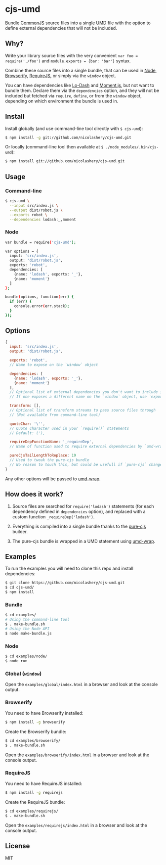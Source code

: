 # cjs-umd

Bundle [CommonJS](http://en.wikipedia.org/wiki/CommonJS) source files into a single [UMD](https://github.com/umdjs/umd) file with the option to define external dependencies that will not be included.

## Why?

Write your library source files with the very convenient `var foo = require('./foo')` and `module.exports = {bar: 'bar'}` syntax.

Combine these source files into a single bundle, that can be used in [Node](http://nodejs.org/), [Browserify](http://browserify.org/), [RequireJS](http://requirejs.org/), or simply via the `window` object.

You can have dependencies like [Lo-Dash](http://lodash.com/) and [Moment.js](Moment.js), but not want to bundle them. Declare them via the `dependencies` option, and they will not be included but fetched via `require`, `define`, or from the `window` object, depending on which environment the bundle is used in.

## Install

Install globally (and use command-line tool directly with `$ cjs-umd`):

```bash
$ npm install -g git://github.com/nicolashery/cjs-umd.git
```

Or locally (command-line tool then available at `$ ./node_modules/.bin/cjs-umd`):

```bash
$ npm install git://github.com/nicolashery/cjs-umd.git
```

## Usage

### Command-line

```bash
$ cjs-umd \
  --input src/index.js \
  --output dist/robot.js \
  --exports robot \
  --dependencies lodash:_,moment
```

### Node

```bash
var bundle = require('cjs-umd');

var options = {
  input: 'src/index.js',
  output: 'dist/robot.js',
  exports: 'robot',
  dependencies: [
    {name: 'lodash', exports: '_'},
    {name: 'moment'}
  ]
};

bundle(options, function(err) {
  if (err) {
    console.error(err.stack);
  }
});
```

## Options

```javascript
{
  input: 'src/index.js',
  output: 'dist/robot.js',

  exports: 'robot',
  // Name to expose on the `window` object

  dependencies: [
    {name: 'lodash', exports: '_'},
    {name: 'moment'}
  ],
  // Optional list of external dependencies you don't want to include in bundle
  // If one exposes a different name on the `window` object, use `exports`

  transform: [],
  // Optional list of transform streams to pass source files through
  // (Not available from command-line tool)

  quoteChar: '\'',
  // Quote character used in your `require()` statements
  // Default: ('),

  requireDepFunctionName: '_requireDep',
  // Name of function used to require external dependencies by `umd-wrap`

  pureCjsTailLengthToReplace: 19
  // Used to tweak the pure-cjs bundle
  // No reason to touch this, but could be usefull if `pure-cjs` changes
}
```

Any other options will be passed to [umd-wrap](https://github.com/nicolashery/umd-wrap).

## How does it work?

1. Source files are searched for `require('lodash')` statements (for each dependency defined in `dependencies` option), and replaced with a custom function `_requireDep('lodash')`.

2. Everything is compiled into a single bundle thanks to the [pure-cjs](https://github.com/RReverser/pure-cjs) builder.

3. The pure-cjs bundle is wrapped in a UMD statement using [umd-wrap](https://github.com/nicolashery/umd-wrap).

## Examples

To run the examples you will need to clone this repo and install dependencies:

```bash
$ git clone https://github.com/nicolashery/cjs-umd.git
$ cd cjs-umd/
$ npm install
```

### Bundle

```bash
$ cd examples/
# Using the command-line tool
$ . make-bundle.sh
# Using the Node API
$ node make-bundle.js
```

### Node

```bash
$ cd examples/node/
$ node run
```

### Global (`window`)

Open the `examples/global/index.html` in a browser and look at the console output.

### Browserify

You need to have Browserify installed:

```bash
$ npm install -g browserify
```

Create the Browserify bundle:

```bash
$ cd examples/browserify/
$ . make-bundle.sh
```

Open the `examples/browserify/index.html` in a browser and look at the console output.

### RequireJS

You need to have RequireJS installed:

```bash
$ npm install -g requirejs
```

Create the RequireJS bundle:

```bash
$ cd examples/requirejs/
$ . make-bundle.sh
```

Open the `examples/requirejs/index.html` in a browser and look at the console output.

## License

MIT